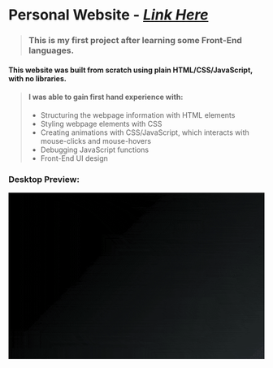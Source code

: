 # **Personal Website** - [_Link Here_](https://billw.space)

> ### This is my first project after learning some Front-End languages.

#### This website was built from scratch using plain HTML/CSS/JavaScript, with no libraries.

> #### I was able to gain first hand experience with:
>
> - Structuring the webpage information with HTML elements
> - Styling webpage elements with CSS
> - Creating animations with CSS/JavaScript, which interacts with mouse-clicks and mouse-hovers
> - Debugging JavaScript functions
> - Front-End UI design

### Desktop Preview:

![Demo](./resources/images/preview.gif)
